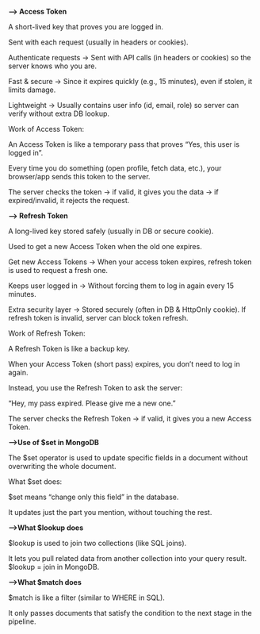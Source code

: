 **--> Access Token**

A short-lived key that proves you are logged in.

Sent with each request (usually in headers or cookies).


Authenticate requests → Sent with API calls (in headers or cookies) so the server knows who you are.

Fast \& secure → Since it expires quickly (e.g., 15 minutes), even if stolen, it limits damage.

Lightweight → Usually contains user info (id, email, role) so server can verify without extra DB lookup.


Work of Access Token:


An Access Token is like a temporary pass that proves “Yes, this user is logged in”.

Every time you do something (open profile, fetch data, etc.), your browser/app sends this token to the server.

The server checks the token → if valid, it gives you the data → if expired/invalid, it rejects the request.



**--> Refresh Token**


A long-lived key stored safely (usually in DB or secure cookie).

Used to get a new Access Token when the old one expires.


Get new Access Tokens → When your access token expires, refresh token is used to request a fresh one.

Keeps user logged in → Without forcing them to log in again every 15 minutes.

Extra security layer → Stored securely (often in DB \& HttpOnly cookie). If refresh token is invalid, server can block token refresh.


Work of Refresh Token:


A Refresh Token is like a backup key.

When your Access Token (short pass) expires, you don’t need to log in again.

Instead, you use the Refresh Token to ask the server:

“Hey, my pass expired. Please give me a new one.”

The server checks the Refresh Token → if valid, it gives you a new Access Token.



**-->Use of $set in MongoDB**

The $set operator is used to update specific fields in a document without overwriting the whole document.

What $set does:

$set means “change only this field” in the database.

It updates just the part you mention, without touching the rest.



**-->What $lookup does**

$lookup is used to join two collections (like SQL joins).

It lets you pull related data from another collection into your query result.
$lookup = join in MongoDB.



**-->What $match does**

$match is like a filter (similar to WHERE in SQL).

It only passes documents that satisfy the condition to the next stage in the pipeline.